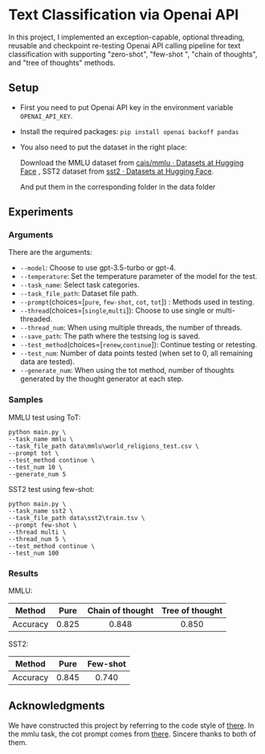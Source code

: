 # Text Classification via Openai API

In this project, I implemented an exception-capable, optional threading, reusable and checkpoint re-testing Openai API calling pipeline for text classification with supporting "zero-shot", "few-shot ", "chain of thoughts", and "tree of thoughts" methods.

## Setup

- First you need to put Openai API key in the environment variable `OPENAI_API_KEY`.

- Install the required packages: `pip install openai backoff pandas`

- You also need to put the dataset in the right place:

  Download the MMLU dataset from [cais/mmlu · Datasets at Hugging Face](https://huggingface.co/datasets/cais/mmlu) , SST2 dataset from [sst2 · Datasets at Hugging Face](https://huggingface.co/datasets/sst2).

  And put them in the corresponding folder in the data folder

## Experiments

### Arguments

There are the arguments:

- `--model`: Choose to use gpt-3.5-turbo or gpt-4.
- `--temperature`: Set the temperature parameter of the model for the test.
- `--task_name`: Select task categories.
- `--task_file_path`: Dataset file path. 
- `--prompt`(choices=[`pure`, `few-shot`, `cot`, `tot`]) : Methods used in testing.
- `--thread`(choices=[`single`,`multi`]): Choose to use single or multi-threaded.
- `--thread_num`: When using multiple threads, the number of threads.
- `--save_path`: The path where the testsing log is saved.
- `--test_method`(choices=[`renew`,`continue`]): Continue testing or retesting.
- `--test_num`: Number of data points tested (when set to 0, all remaining data are tested).
- `--generate_num`: When using the tot method, number of thoughts generated by the thought generator at each step.

### Samples

MMLU test using ToT:

```shell
python main.py \
--task_name mmlu \
--task_file_path data\mmlu\world_religions_test.csv \
--prompt tot \
--test_method continue \
--test_num 10 \
--generate_num 5
```

SST2 test using few-shot:

```shell
python main.py \
--task_name sst2 \
--task_file_path data\sst2\train.tsv \
--prompt few-shot \
--thread multi \
--thread_num 5 \
--test_method continue \
--test_num 100
```

### Results

MMLU:

| Method   | Pure  | Chain of thought | Tree of thought |
| -------- | :---: | :--------------: | :-------------: |
| Accuracy | 0.825 |      0.848       |      0.850      |

SST2:

| Method   | Pure  | Few-shot |
| -------- | :---: | :------: |
| Accuracy | 0.845 |  0.740   |

## Acknowledgments

We have constructed this project by referring to the code style of [there](https://github.com/princeton-nlp/tree-of-thought-llm). In the mmlu task, the cot prompt comes from [there](https://github.com/FranxYao/chain-of-thought-hub). Sincere thanks to both of them.
